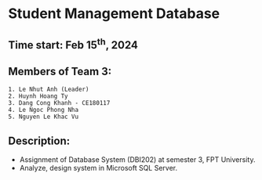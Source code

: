 # Student Management Database
## Time start: Feb 15<sup>th</sup>, 2024

## Members of Team 3: 
	1. Le Nhut Anh (Leader)
	2. Huynh Hoang Ty
	3. Dang Cong Khanh - CE180117
	4. Le Ngoc Phong Nha
	5. Nguyen Le Khac Vu
	
## Description: 
- Assignment of Database System (DBI202) at semester 3, FPT University.
- Analyze, design system in Microsoft SQL Server.

